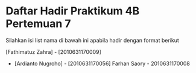 # Daftar Hadir Praktikum 4B Pertemuan 7
Silahkan isi list nama di bawah ini apabila hadir dengan format berikut

[Fathimatuz Zahra] - [2010631170009]
- [Ardianto Nugroho] - [2010631170056]
Farhan Saory - 2010631170008
